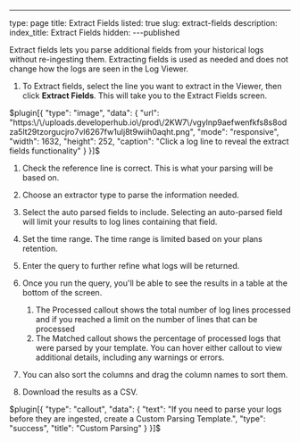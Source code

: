 ---
type: page
title: Extract Fields
listed: true
slug: extract-fields
description: 
index_title: Extract Fields
hidden: 
---published

Extract fields lets you parse additional fields from your historical logs without re-ingesting them. Extracting fields is used as needed and does not change how the logs are seen in the Log Viewer.

1. To Extract fields, select the line you want to extract in the Viewer, then click **Extract Fields**. This will take you to the Extract Fields screen.

$plugin[{
    "type": "image",
    "data": {
        "url": "https:\/\/uploads.developerhub.io\/prod\/2KW7\/vgylnp9aefwenfkfs8s8odza5lt29tzorgucjro7vl6267fw1ulj8t9wiih0aqht.png",
        "mode": "responsive",
        "width": 1632,
        "height": 252,
        "caption": "Click a log line to reveal the extract fields functionality"
    }
}]$

1. Check the reference line is correct. This is what your parsing will be based on. 
2. Choose an extractor type to parse the information needed.
3. Select the auto parsed fields to include. Selecting an auto-parsed field will limit your results to log lines containing that field.
4. Set the time range. The time range is limited based on your plans retention.
5. Enter the query to further refine what logs will be returned.
6. Once you run the query, you'll be able to see the results in a table at the bottom of the screen. 

    1. The Processed callout shows the total number of log lines processed and if you reached a limit on the number of lines that can be processed 
    2. The Matched callout shows the percentage of processed logs that were parsed by your template. You can hover either callout to view additional details, including any warnings or errors.

7. You can also sort the columns and drag the column names to sort them.
8. Download the results as a CSV.

$plugin[{
    "type": "callout",
    "data": {
        "text": "If you need to parse your logs before they are ingested, create a Custom Parsing Template.",
        "type": "success",
        "title": "Custom Parsing"
    }
}]$

